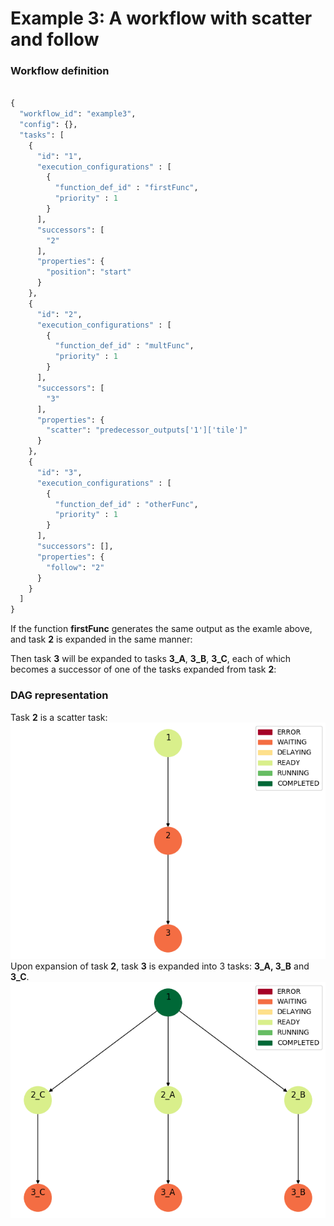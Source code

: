 # Example 3: A workflow with scatter and follow

### Workflow definition

```python

{
  "workflow_id": "example3",
  "config": {},
  "tasks": [
    {
      "id": "1",
      "execution_configurations" : [
        {
          "function_def_id" : "firstFunc",
          "priority" : 1
        }
      ],
      "successors": [
        "2"
      ],
      "properties": {
        "position": "start"
      }
    },
    {
      "id": "2",
      "execution_configurations" : [
        {
          "function_def_id" : "multFunc",
          "priority" : 1
        }
      ],
      "successors": [
        "3"
      ],
      "properties": {
        "scatter": "predecessor_outputs['1']['tile']"
      }
    },
    {
      "id": "3",
      "execution_configurations" : [
        {
          "function_def_id" : "otherFunc",
          "priority" : 1
        }
      ],
      "successors": [],
      "properties": {
        "follow": "2"
      }
    }
  ]
}

```


If the function **firstFunc** generates the same output as the examle above, and task **2** is expanded in the same manner:

Then task **3** will be expanded to tasks **3_A**, **3_B**, **3_C**, each of which becomes a successor of one of the tasks expanded from task **2**:


### DAG representation

Task **2** is a scatter task:
![Example 3A](/img/sweep/example_wf_DAG_follow_A.png)
Upon expansion of task **2**, task **3** is expanded into 3 tasks: **3_A, 3_B** and **3_C**.
![Example 3B](/img/sweep/example_wf_DAG_follow_B.png)